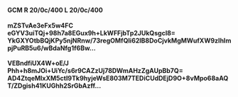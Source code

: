 #### GCM R 20/0c/400 L 20/0c/400
**mZSTvAe3eFx5w4FC**<br/>**eGYV3uiTQj+98h7a8EGux9h+LkWFFjbTp2JUkQsgcl8=**<br/>**YkGXYOtbBQjKPy5njNRnw/73regOMfQli62lB8DoCjvkMgMWufXW9zlhlmpjPuRB5u6/wBdaNfg1f6Bw...**<br/><br/>
**VEBndfiUX4W+oE/J**<br/>**Phh+h8mJOi+UiYc/s6r9CAZzUj78DWmAHzZgAUpBb7Q=**<br/>**AD4ZtqeMlxXM5ctI9Tk9hyjeWsE803M7TEDiCUdDEjD9O+8vMpo68aAQT/ZDgish41KUGhh2SrGbAzff...**